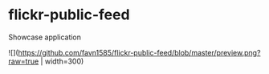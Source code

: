 # flickr-public-feed
Showcase application

![](https://github.com/favn1585/flickr-public-feed/blob/master/preview.png?raw=true | width=300)
